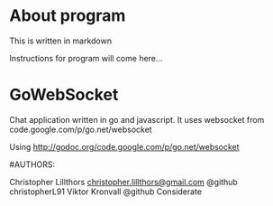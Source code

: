 # About program #

This is written in markdown

Instructions for program will come here...


GoWebSocket
============

Chat application written in go and javascript. It uses websocket from code.google.com/p/go.net/websocket

Using http://godoc.org/code.google.com/p/go.net/websocket

#AUTHORS:

Christopher Lillthors christopher.lillthors@gmail.com @github christopherL91
Viktor Kronvall @github Considerate